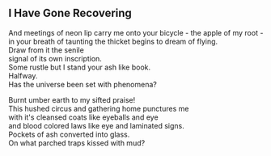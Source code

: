 I Have Gone Recovering
----------------------
And meetings of neon lip carry me onto your bicycle - the apple of my root -  
in your breath of taunting the thicket begins to dream of flying.  
Draw from it the senile  
signal of its own inscription.  
Some rustle but I stand your ash like book.  
Halfway.  
Has the universe been set with phenomena?  
  
Burnt umber earth to my sifted praise!  
This hushed circus and gathering home punctures me  
with it's cleansed coats like eyeballs and eye  
and blood colored laws like eye and laminated signs.  
Pockets of ash converted into glass.  
On what parched traps kissed with mud?  
